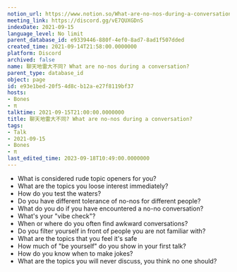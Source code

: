 ```yaml
---
notion_url: https://www.notion.so/What-are-no-nos-during-a-conversation-e93e1bed20f54d8cb12ae27f8119bf37
meeting_link: https://discord.gg/vE7QUXGDnS
indexDate: 2021-09-15
language_level: No limit
parent_database_id: e9339446-880f-4ef0-8ad7-8ad1f507dded
created_time: 2021-09-14T21:58:00.0000000
platform: Discord
archived: false
name: 聊天地雷大不同? What are no-nos during a conversation?
parent_type: database_id
object: page
id: e93e1bed-20f5-4d8c-b12a-e27f8119bf37
hosts:
- Bones
- π
talktime: 2021-09-15T21:00:00.0000000
title: 聊天地雷大不同? What are no-nos during a conversation?
tags:
- Talk
- 2021-09-15
- Bones
- π
last_edited_time: 2023-09-18T10:49:00.0000000
---
```



   - What is considered rude topic openers for you?
   - What are the topics you loose interest immediately?
   - How do you test the waters?
   - Do you have different tolerance of no-nos for different people?
   - What do you do if you have encountered a no-no conversation? 
   - What's your "vibe check"?
   - When or where do you often find awkward conversations?
   - Do you filter yourself in front of people you are not familiar with?
   - What are the topics that you feel it's safe
   - How much of "be yourself" do you show in your first talk?
   - How do you know when to make jokes?
   - What are the topics you will never discuss, you think no one should?









